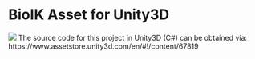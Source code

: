 BioIK Asset for Unity3D
======================================================
<img src ="https://github.com/sebastianstarke/BioIK/blob/master/title.png">
The source code for this project in Unity3D (C#) can be obtained via: https://www.assetstore.unity3d.com/en/#!/content/67819
